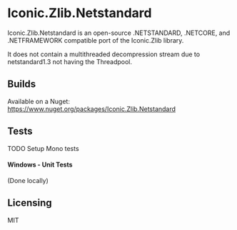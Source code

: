 # Iconic.Zlib.Netstandard

Iconic.Zlib.Netstandard is an open-source .NETSTANDARD, .NETCORE, and .NETFRAMEWORK compatible port of the Iconic.Zlib library.

It does not contain a multithreaded decompression stream due to netstandard1.3 not having the Threadpool.

## Builds

Available on a Nuget: https://www.nuget.org/packages/Iconic.Zlib.Netstandard

## Tests

TODO Setup Mono tests

#### Windows - Unit Tests

(Done locally)

## Licensing

MIT

